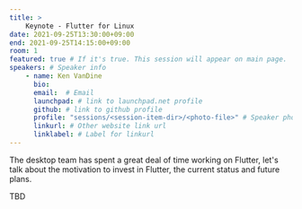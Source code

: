 ```yaml
---
title: >
    Keynote - Flutter for Linux 
date: 2021-09-25T13:30:00+09:00
end: 2021-09-25T14:15:00+09:00
room: 1
featured: true # If it's true. This session will appear on main page.
speakers: # Speaker info
    - name: Ken VanDine
      bio: 
      email:  # Email
      launchpad: # link to launchpad.net profile
      github: # link to github profile
      profile: "sessions/<session-item-dir>/<photo-file>" # Speaker photo
      linkurl: # Other website link url
      linklabel: # Label for linkurl
---
```

The desktop team has spent a great deal of time working on Flutter, let's talk about the motivation to invest in Flutter, the current status and future plans.

TBD
